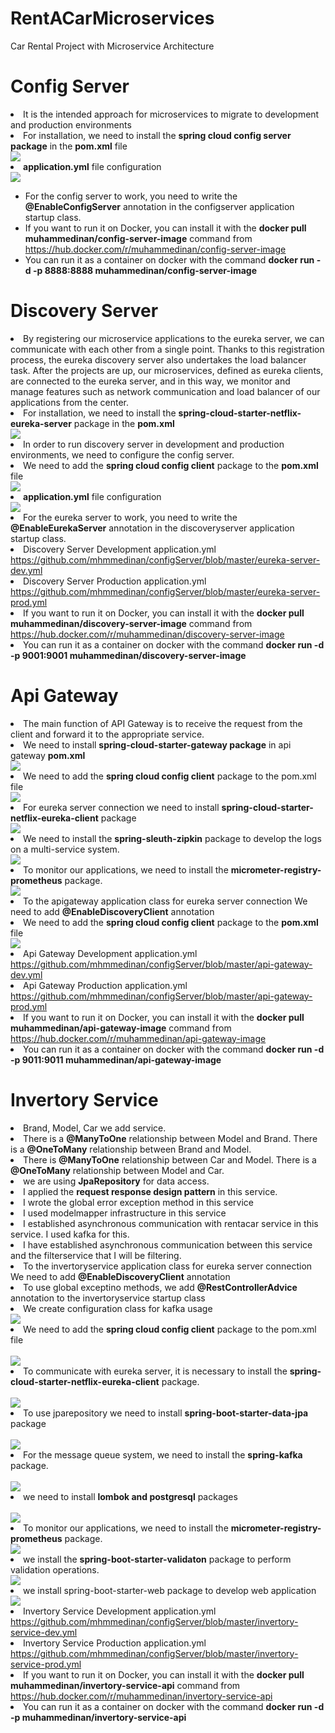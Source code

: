 # RentACarMicroservices
Car Rental Project with Microservice Architecture

# Config Server

<li>It is the intended approach for microservices to migrate to development and production environments</li>
<li>For installation, we need to install the <b>spring cloud config server package</b> in the <b>pom.xml</b> file</li>

<img src="https://github.com/mhmmedinan/rentACarMicroservices/blob/master/microservicesimages/configserverpom.png" width="auto">

<li><b>application.yml</b> file configuration</li>

<img src="https://github.com/mhmmedinan/rentACarMicroservices/blob/master/microservicesimages/configserverapplication.png" width="auto">

<ul>
<li>For the config server to work, you need to write the <b>@EnableConfigServer</b> annotation in the configserver application startup class.</li>
<li>If you want to run it on Docker, you can install it with the <b>docker pull muhammedinan/config-server-image</b> command from <a href="https://hub.docker.com/r/muhammedinan/config-server-image">https://hub.docker.com/r/muhammedinan/config-server-image</a></li>
<li>You can run it as a container on docker with the command <b>docker run -d -p 8888:8888  muhammedinan/config-server-image</b> </li>
</ul>


# Discovery Server

<li>By registering our microservice applications to the eureka server, we can communicate with each other from a single point. Thanks to this registration process, the eureka discovery server also undertakes the load balancer task. After the projects are up, our microservices, defined as eureka clients, are connected to the eureka server, and in this way, we monitor and manage features such as network communication and load balancer of our applications from the center.</li>

<li>For installation, we need to install the <b>spring-cloud-starter-netflix-eureka-server</b> package in the <b>pom.xml</b></li>

<img src="https://github.com/mhmmedinan/rentACarMicroservices/blob/master/microservicesimages/discoveryserverpom.png" width="auto">

<li>In order to run discovery server in development and production environments, we need to configure the config server.</li>

<li>We need to add the <b>spring cloud config client</b> package to the <b>pom.xml</b> file</li>

<img src="https://github.com/mhmmedinan/rentACarMicroservices/blob/master/microservicesimages/discoveryserverpom1.png" width="auto">

<li><b>application.yml</b> file configuration</li>

<img src="https://github.com/mhmmedinan/rentACarMicroservices/blob/master/microservicesimages/discoveryapplication.png" width="auto">

<li>For the eureka server to work, you need to write the <b>@EnableEurekaServer</b> annotation in the discoveryserver application startup class.</li>
<li>Discovery Server Development application.yml <a href="https://github.com/mhmmedinan/configServer/blob/master/eureka-server-dev.yml">https://github.com/mhmmedinan/configServer/blob/master/eureka-server-dev.yml</a></li>
<li>Discovery Server Production application.yml <a href="https://github.com/mhmmedinan/configServer/blob/master/eureka-server-prod.yml">https://github.com/mhmmedinan/configServer/blob/master/eureka-server-prod.yml</a></li>

<li>If you want to run it on Docker, you can install it with the <b>docker pull muhammedinan/discovery-server-image</b> command from <a href="https://hub.docker.com/r/muhammedinan/discovery-server-image">https://hub.docker.com/r/muhammedinan/discovery-server-image </a></li>
<li>You can run it as a container on docker with the command <b>docker run -d -p 9001:9001 muhammedinan/discovery-server-image</b> </li>

# Api Gateway

<li>The main function of API Gateway is to receive the request from the client and forward it to the appropriate service.</li>

<li>We need to install <b>spring-cloud-starter-gateway package</b> in api gateway <b>pom.xml</b></li>

<img src="https://github.com/mhmmedinan/rentACarMicroservices/blob/master/microservicesimages/apigatewaypom1.png" width="auto">

<li>We need to add the <b>spring cloud config client</b> package to the pom.xml file</li>

<img src="https://github.com/mhmmedinan/rentACarMicroservices/blob/master/microservicesimages/apigatewaypom2.png" width="auto">

<li>For eureka server connection we need to install <b>spring-cloud-starter-netflix-eureka-client</b> package</li>
  
<img src="https://github.com/mhmmedinan/rentACarMicroservices/blob/master/microservicesimages/apigatewaypom3.png" width="auto">

<li>We need to install the <b>spring-sleuth-zipkin</b> package to develop the logs on a multi-service system.</li>

<img src="https://github.com/mhmmedinan/rentACarMicroservices/blob/master/microservicesimages/apizipkin.png" width="auto">

<li>To monitor our applications, we need to install the <b>micrometer-registry-prometheus</b> package.</li>

<img src="https://github.com/mhmmedinan/rentACarMicroservices/blob/master/microservicesimages/apiprometheus.png" width="auto">

<li>To the apigateway application class for eureka server connection We need to add <b>@EnableDiscoveryClient</b> annotation</li>

<li>We need to add the <b>spring cloud config client</b> package to the <b>pom.xml</b> file</li>

<img src="https://github.com/mhmmedinan/rentACarMicroservices/blob/master/microservicesimages/apiconfig.png" width="auto">

<li>Api Gateway Development application.yml <a href="https://github.com/mhmmedinan/configServer/blob/master/api-gateway-dev.yml">https://github.com/mhmmedinan/configServer/blob/master/api-gateway-dev.yml</a></li>
<li>Api Gateway Production application.yml <a href="https://github.com/mhmmedinan/configServer/blob/master/api-gateway-prod.yml">https://github.com/mhmmedinan/configServer/blob/master/api-gateway-prod.yml</a></li>

<li>If you want to run it on Docker, you can install it with the <b>docker pull muhammedinan/api-gateway-image</b> command from <a href="https://hub.docker.com/r/muhammedinan/api-gateway-image">https://hub.docker.com/r/muhammedinan/api-gateway-image </a></li>
<li>You can run it as a container on docker with the command <b>docker run -d -p 9011:9011 muhammedinan/api-gateway-image</b> </li>


# Invertory Service

<li>Brand, Model, Car we add service.</li>
<li>There is a <b>@ManyToOne</b> relationship between Model and Brand. There is a <b>@OneToMany</b> relationship between Brand and Model.</li>
<li>There is <b>@ManyToOne</b> relationship between Car and Model. There is a <b>@OneToMany</b> relationship between Model and Car.</li>
<li>we are using <b>JpaRepository</b> for data access.</li>
<li>I applied the <b>request response design pattern</b> in this service.</li>
<li>I wrote the global error exception method in this service</li>
<li>I used modelmapper infrastructure in this service</li>
<li>I established asynchronous communication with rentacar service in this service. I used kafka for this.</li>
<li>I have established asynchronous communication between this service and the filterservice that I will be filtering.</li>

<li>To the invertoryservice application class for eureka server connection We need to add <b>@EnableDiscoveryClient</b> annotation</li>
<li>To use global exceptino methods, we add <b>@RestControllerAdvice</b> annotation to the invertoryservice startup class</li>

<li>We create configuration class for kafka usage</li>
<img src="https://github.com/mhmmedinan/rentACarMicroservices/blob/master/microservicesimages/invertorykafkaconf.png" width="auto">
<br/>
<li>We need to add the <b>spring cloud config client</b> package to the pom.xml file</li>
<br/>
<img src="https://github.com/mhmmedinan/rentACarMicroservices/blob/master/microservicesimages/invertoryconfig.png" width="auto">
<br/>
<li>To communicate with eureka server, it is necessary to install the <b>spring-cloud-starter-netflix-eureka-client</b> package.</li>
<br/>
<img src="https://github.com/mhmmedinan/rentACarMicroservices/blob/master/microservicesimages/invertoryeureka.png" width="auto">
<br/>
<li>To use jparepository we need to install <b>spring-boot-starter-data-jpa</b> package</li>
<br/>
<img src="https://github.com/mhmmedinan/rentACarMicroservices/blob/master/microservicesimages/invertoryjpa.png" width="auto">
<br/>
<li>For the message queue system, we need to install the <b>spring-kafka</b> package.</li>
<br/>
<img src="https://github.com/mhmmedinan/rentACarMicroservices/blob/master/microservicesimages/invertorykafka.png" width="auto">
<br/>
<li>we need to install <b>lombok and postgresql</b> packages</li>
<br/>
<img src="https://github.com/mhmmedinan/rentACarMicroservices/blob/master/microservicesimages/invertorylombokpostgre.png" width="auto">
<li>To monitor our applications, we need to install the <b>micrometer-registry-prometheus</b> package.</li>

<img src="https://github.com/mhmmedinan/rentACarMicroservices/blob/master/microservicesimages/apiprometheus.png" width="auto">

<li>we install the <b>spring-boot-starter-validaton</b> package to perform validation operations.</li>
<img src="https://github.com/mhmmedinan/rentACarMicroservices/blob/master/microservicesimages/invertoryvalidation.png" width="auto">

<li>we install spring-boot-starter-web package to develop web application</li>
<img src="https://github.com/mhmmedinan/rentACarMicroservices/blob/master/microservicesimages/invertoryweb.png" width="auto">

<li>Invertory Service Development application.yml <a href="https://github.com/mhmmedinan/configServer/blob/master/invertory-service-dev.yml">https://github.com/mhmmedinan/configServer/blob/master/invertory-service-dev.yml</a></li>
<li>Invertory Service Production application.yml <a href="https://github.com/mhmmedinan/configServer/blob/master/api-gateway-prod.yml">https://github.com/mhmmedinan/configServer/blob/master/invertory-service-prod.yml</a></li>

<li>If you want to run it on Docker, you can install it with the <b>docker pull muhammedinan/invertory-service-api</b> command from <a href="https://hub.docker.com/r/muhammedinan/invertory-service-api">https://hub.docker.com/r/muhammedinan/invertory-service-api</a></li>
<li>You can run it as a container on docker with the command <b>docker run -d -p muhammedinan/invertory-service-api</b> </li>
